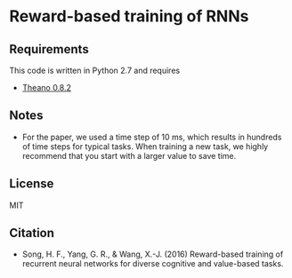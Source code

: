 # Reward-based training of RNNs

## Requirements

This code is written in Python 2.7 and requires

* [Theano 0.8.2](http://deeplearning.net/software/theano/)

## Notes

* For the paper, we used a time step of 10 ms, which results in hundreds of time steps for typical tasks. When training a new task, we highly recommend that you start with a larger value to save time.

## License

MIT

## Citation

* Song, H. F., Yang, G. R., & Wang, X.-J. (2016) Reward-based training of recurrent neural networks for diverse cognitive and value-based tasks.
